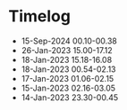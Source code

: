 # Timelog

- 15-Sep-2024 00.10-00.38
- 26-Jan-2023 15.00-17.12
- 18-Jan-2023 15.18-16.08
- 18-Jan-2023 00.54-02.13
- 17-Jan-2023 01.06-02.15
- 15-Jan-2023 02.16-03.05
- 14-Jan-2023 23.30-00.45

